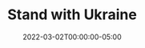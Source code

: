---
title: "Stand with Ukraine"
date: 2022-03-02T00:00:00-05:00
draft: false
showInMenu: true
hideLastModified: true
---
